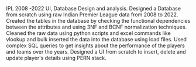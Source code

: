 IPL 2008 -2022 UI, Database Design and analysis.
Designed a Database from scratch using raw Indian Premier League data from 2008 to 2022.
Created the tables in the database by checking the functional dependencies between the attributes and using 3NF and BCNF normalization techniques.
Cleaned the raw data using python scripts and excel commands like vlookup and bulk inserted the data into the database using load files.
Used complex SQL queries to get insights about the performance of the players and teams over the years.
Designed a UI from scratch to insert, delete and update player's details using PERN stack.
